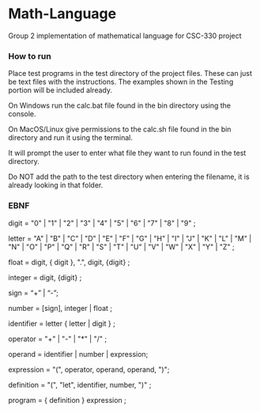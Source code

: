 # Math-Language
Group 2 implementation of mathematical language for CSC-330 project

### How to run
Place test programs in the test directory of the project files. These can just be text files with the instructions. The examples shown in the Testing portion will be included already.


On Windows run the calc.bat file found in the bin directory using the console.


On MacOS/Linux give permissions to the calc.sh file found in the bin directory and run it using the terminal.

It will prompt the user to enter what file they want to run found in the test directory. 

Do NOT add the path to the test directory when entering the filename, it is already looking in that folder.

### EBNF

digit = "0" | "1" | "2" | "3" | "4" | "5" | "6" | "7" | "8" | "9" ;

letter = "A" | "B" | "C" | "D" | "E" | "F" | "G"
| "H" | "I" | "J" | "K" | "L" | "M" | "N"
| "O" | "P" | "Q" | "R" | "S" | "T" | "U"
| "V" | "W" | "X" | "Y" | "Z" ;

float = digit, { digit }, ".", digit, {digit} ;

integer = digit, {digit} ;

sign = “+” | “-”;

number = [sign], integer | float ;

identifier = letter { letter | digit } ;

operator = "+" | "-" | "*" | "/" ;

operand = identifier | number | expression;

expression = "(", operator, operand, operand, ")";

definition = "(", "let", identifier, number, ")" ;

program = { definition } expression ;

